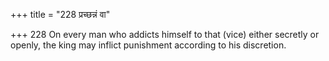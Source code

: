 +++
title = "228 प्रच्छन्नं वा"

+++
228	On every man who addicts himself to that (vice) either secretly or openly, the king may inflict punishment according to his discretion.